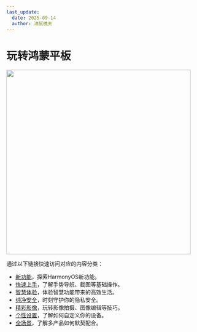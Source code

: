 ```yaml
---
last_update:
  date: 2025-09-14
  author: 油腻樵夫
---
```


# 玩转鸿蒙平板

<img src="/img/tablet.webp" width="480" height=""/> 

通过以下链接快速访问对应的内容分类：

* [新功能](/docs/category/tablet-new-features)，探索HarmonyOS新功能。
* [快速上手](/docs/category/tablet-quickstart)，了解手势导航、截图等基础操作。
* [智慧体验](/docs/category/tablet-ai)，体验智慧功能带来的高效生活。
* [纯净安全](/docs/category/tablet-security)，时刻守护你的隐私安全。
* [精彩影像](/docs/category/tablet-camera)，玩转影像拍摄、图像编辑等技巧。
* [个性设置](/docs/category/tablet-setting)，了解如何自定义你的设备。
* [全场景](/docs/category/tablet-full-scene)，了解多产品如何默契配合。
